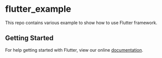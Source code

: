 # flutter_example

This repo contains various example to show how to use Flutter framework.

## Getting Started

For help getting started with Flutter, view our online
[documentation](https://flutter.io/).
